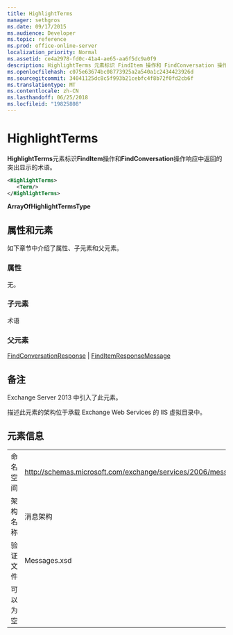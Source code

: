 ```yaml
---
title: HighlightTerms
manager: sethgros
ms.date: 09/17/2015
ms.audience: Developer
ms.topic: reference
ms.prod: office-online-server
localization_priority: Normal
ms.assetid: ce4a2978-fd0c-41a4-ae65-aa6f5dc9a0f9
description: HighlightTerms 元素标识 FindItem 操作和 FindConversation 操作响应中返回的突出显示的术语。
ms.openlocfilehash: c075e63674bc08773925a2a540a1c2434423926d
ms.sourcegitcommit: 34041125dc8c5f993b21cebfc4f8b72f0fd2cb6f
ms.translationtype: MT
ms.contentlocale: zh-CN
ms.lasthandoff: 06/25/2018
ms.locfileid: "19825808"
---
```

# <a name="highlightterms"></a>HighlightTerms

**HighlightTerms**元素标识**FindItem**操作和**FindConversation**操作响应中返回的突出显示的术语。 
  
```XML
<HighlightTerms>
   <Term/>
</HighlightTerms>
```

 **ArrayOfHighlightTermsType**
## <a name="attributes-and-elements"></a>属性和元素

如下章节中介绍了属性、子元素和父元素。
  
### <a name="attributes"></a>属性

无。
  
### <a name="child-elements"></a>子元素

术语
  
### <a name="parent-elements"></a>父元素

[FindConversationResponse](findconversationresponse.md) | [FindItemResponseMessage](finditemresponsemessage.md)
  
## <a name="remarks"></a>备注

Exchange Server 2013 中引入了此元素。
  
描述此元素的架构位于承载 Exchange Web Services 的 IIS 虚拟目录中。
  
## <a name="element-information"></a>元素信息

|||
|:-----|:-----|
|命名空间  <br/> |http://schemas.microsoft.com/exchange/services/2006/messages  <br/> |
|架构名称  <br/> |消息架构  <br/> |
|验证文件  <br/> |Messages.xsd  <br/> |
|可以为空  <br/> ||
   

